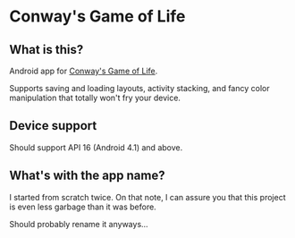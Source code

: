 # Conway's Game of Life
## What is this?

Android app for [Conway's Game of Life](https://en.wikipedia.org/wiki/Conway%27s_Game_of_Life).

Supports saving and loading layouts, activity stacking, and fancy color manipulation that totally won't fry your device.

## Device support

Should support API 16 (Android 4.1) and above. 

## What's with the app name?
I started from scratch twice. On that note, I can assure you that this project is even less garbage than it was before. 

Should probably rename it anyways...